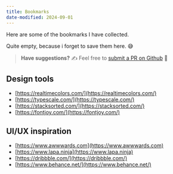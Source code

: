 ```yaml
---
title: Bookmarks
date-modified: 2024-09-01
---
```


Here are some of the bookmarks I have collected.

Quite empty, because i forget to save them here. 😅

> **Have suggestions?**
> ✍️ Feel free to [submit a PR on Github](https://github.com/argshook/zettelkasten/edit/main/bookmarks.md) 📌

## Design tools

- [https://realtimecolors.com/](https://realtimecolors.com/)
- [https://typescale.com/](https://typescale.com/)
- [https://stacksorted.com/](https://stacksorted.com/)
- [https://fontjoy.com/](https://fontjoy.com/)

## UI/UX inspiration

- [https://www.awwwards.com](https://www.awwwards.com)
- [https://www.lapa.ninja](https://www.lapa.ninja)
- [https://dribbble.com/](https://dribbble.com/)
- [https://www.behance.net/](https://www.behance.net/)
